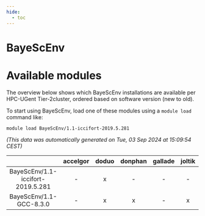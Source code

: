 ```yaml
---
hide:
  - toc
---
```


BayeScEnv
=========

# Available modules


The overview below shows which BayeScEnv installations are available per HPC-UGent Tier-2cluster, ordered based on software version (new to old).

To start using BayeScEnv, load one of these modules using a `module load` command like:

```shell
module load BayeScEnv/1.1-iccifort-2019.5.281
```

*(This data was automatically generated on Tue, 03 Sep 2024 at 15:09:54 CEST)*  

| |accelgor|doduo|donphan|gallade|joltik|shinx|skitty|
| :---: | :---: | :---: | :---: | :---: | :---: | :---: | :---: |
|BayeScEnv/1.1-iccifort-2019.5.281|-|x|-|-|-|-|-|
|BayeScEnv/1.1-GCC-8.3.0|-|x|x|-|x|-|-|
